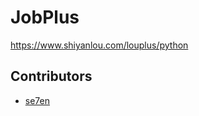 # JobPlus

https://www.shiyanlou.com/louplus/python

## Contributors

* [se7en](https://github.com/litt1eseven/jobplus)
